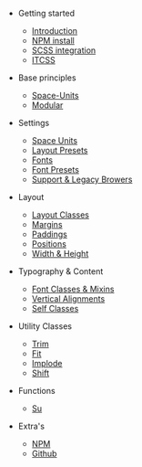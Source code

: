 - Getting started
  - [Introduction](/getting-started/introduction.md)
  - [NPM install](/getting-started/npm.md)
  - [SCSS integration](/)
  - [ITCSS](/)

- Base principles
  - [Space-Units](/getting-started/space-unit.md)
  - [Modular]()
  
- Settings
  - [Space Units](settings/space-units.md)
  - [Layout Presets](settings/space-classes.md)
  - [Fonts](settings/fonts.md)
  - [Font Presets](settings/font-presets.md)
  - [Support & Legacy Browers](settings/support-legacy.md)

- Layout
  - [Layout Classes](layout/layout-classes.md)
  - [Margins](layout/margin.md)
  - [Paddings](layout/padding.md)
  - [Positions](layout/position.md)
  - [Width & Height](layout/width-height.md)
  
- Typography & Content 
  - [Font Classes & Mixins](settings/font-presets.md)
  - [Vertical Alignments](typography/vertical-alignments.md)
  - [Self Classes](typography/self-classes.md)
  
- Utility Classes
  - [Trim](utility-classes/trim.md)
  - [Fit](utility-classes/fit.md)
  - [Implode](utility-classes/implode.md)
  - [Shift](utility-classes/shift.md)

- Functions
  - [Su](functions/su.md) 
   
- Extra's
  - [NPM](https://www.npmjs.com/package/spaceframework)
  - [Github](https://github.com/HarwinBorger/SpaceFramework)